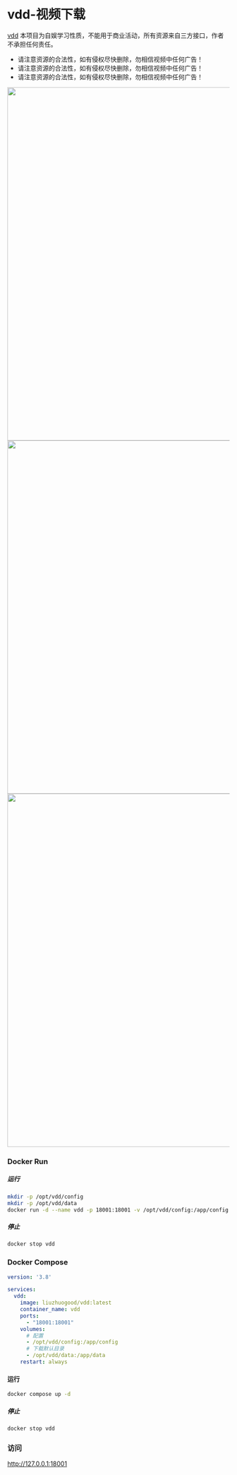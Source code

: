 # vdd-视频下载

[vdd](https://github.com/liuzhuogood/vd-api.git)
本项目为自娱学习性质，不能用于商业活动，所有资源来自三方接口，作者不承担任何责任。

* 请注意资源的合法性，如有侵权尽快删除，勿相信视频中任何广告！
* 请注意资源的合法性，如有侵权尽快删除，勿相信视频中任何广告！
* 请注意资源的合法性，如有侵权尽快删除，勿相信视频中任何广告！

<img src="https://ice.frostsky.com/2024/08/12/34dfc55eb3054cb36f2a3b23ff2384c0.png" width="800">
<img src="https://ice.frostsky.com/2024/08/12/32ac2b4bc27be1b6306764a76cdaecea.png" width="800">
<img src="https://ice.frostsky.com/2024/08/12/2a8c868c5a306ea943b4b260795b5c48.png" width="800">

### Docker Run

##### 运行

```bash
mkdir -p /opt/vdd/config
mkdir -p /opt/vdd/data
docker run -d --name vdd -p 18001:18001 -v /opt/vdd/config:/app/config -v /opt/vdd/data:/app/data liuzhuogood/vdd:latest
```

##### 停止

```bash
docker stop vdd
```

### Docker Compose

```yaml
version: '3.8'

services:
  vdd:
    image: liuzhuogood/vdd:latest
    container_name: vdd
    ports:
      - "18001:18001"
    volumes:
      # 配置
      - /opt/vdd/config:/app/config
      # 下载默认目录
      - /opt/vdd/data:/app/data
    restart: always
```

#### 运行

```bash
docker compose up -d
```
##### 停止

```bash
docker stop vdd
```

### 访问

http://127.0.0.1:18001

